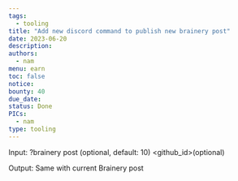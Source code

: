 ```yaml
---
tags:
  - tooling
title: "Add new discord command to publish new brainery post"
date: 2023-06-20
description:
authors:
  - nam
menu: earn
toc: false
notice:
bounty: 40
due_date:
status: Done
PICs:
  - nam
type: tooling
---
```

Input: ?brainery post <url> <author>  <tags> <reward>(optional, default: 10) <github_id>(optional)

Output: Same with current Brainery post
